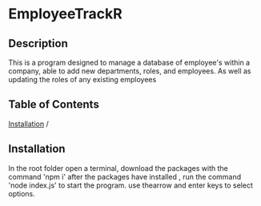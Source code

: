 # EmployeeTrackR 

## Description
This is a program designed to manage a database of employee's within a company, able to add new departments, roles, and employees. As well as updating the roles of any existing employees

## Table of Contents
[Installation](#installation) /

## Installation
In the root folder open a terminal, download the packages with the command 'npm i' after the packages have installed , run the command 'node index.js' to start the program. use thearrow and enter keys to select options.